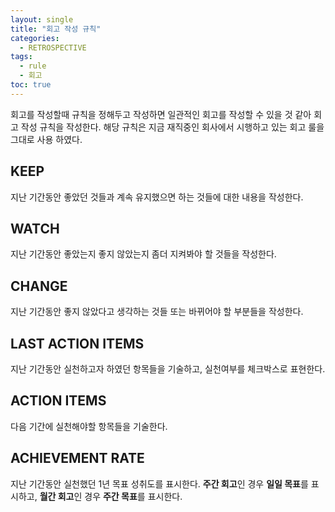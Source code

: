 ```yaml
---
layout: single
title: "회고 작성 규칙"
categories:
  - RETROSPECTIVE
tags:
  - rule
  - 회고
toc: true
---
```


회고를 작성할때 규칙을 정해두고 작성하면 일관적인 회고를 작성할 수 있을 것 같아 회고 작성 규칙을 작성한다. 해당 규칙은 지금 재직중인 회사에서 시행하고 있는 회고 룰을 그대로 사용 하였다.

## KEEP

지난 기간동안 좋았던 것들과 계속 유지했으면 하는 것들에 대한 내용을 작성한다.

## WATCH

지난 기간동안 좋았는지 좋지 않았는지 좀더 지켜봐야 할 것들을 작성한다.

## CHANGE

지난 기간동안 좋지 않았다고 생각하는 것들 또는 바뀌어야 할 부분들을 작성한다.

## LAST ACTION ITEMS

지난 기간동안 실천하고자 하였던 항목들을 기술하고, 실천여부를 체크박스로 표현한다.

## ACTION ITEMS

다음 기간에 실천해야할 항목들을 기술한다.

## ACHIEVEMENT RATE

지난 기간동안 실천했던 1년 목표 성취도를 표시한다.
**주간 회고**인 경우 **일일 목표**를 표시하고, **월간 회고**인 경우 **주간 목표**를 표시한다.
